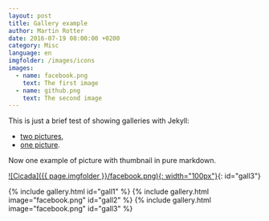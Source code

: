 ```yaml
---
layout: post
title: Gallery example
author: Martin Rotter
date: 2016-07-19 08:00:00 +0200
category: Misc
language: en
imgfolder: /images/icons
images:
  - name: facebook.png
    text: The first image
  - name: github.png
    text: The second image
---
```


This is just a brief test of showing galleries with Jekyll:

* <a id="gall1" href="#">two pictures</a>,
* <a id="gall2" href="#">one picture</a>.

Now one example of picture with thumbnail in pure markdown.

[![Cicada]({{ page.imgfolder }}/facebook.png){: width="100px"}](#){: id="gall3"}

{% include gallery.html id="gall1" %}
{% include gallery.html image="facebook.png" id="gall2" %}
{% include gallery.html image="facebook.png" id="gall3" %}